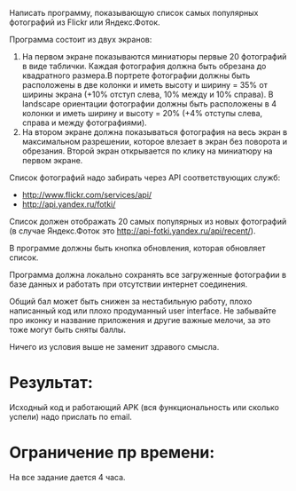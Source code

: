 Написать программу, показывающую список самых популярных фотографий из Flickr или Яндекс.Фоток.
 
Программа состоит из двух экранов:
 
1. На первом экране показываются миниатюры первые 20 фотографий в виде таблички. Каждая фотография должна быть обрезана до квадратного размера.В портрете фотографии должны быть расположены в две колонки и иметь высоту и ширину = 35% от ширины экрана (+10% отступ слева, 10% между и 10% справа). В landscape ориентации фотографии должны быть расположены в 4 колонки и иметь ширину и высоту = 20% (+4% отступы слева, справа и между фотографиями).
2. На втором экране должна показываться фотография на весь экран в максимальном разрешении, которое влезает в экран без поворота и обрезания. Второй экран открывается по клику на миниатюру на первом экране.
 
Список фотографий надо забирать через API соответствующих служб:
 - http://www.flickr.com/services/api/
 - http://api.yandex.ru/fotki/
 
Список должен отображать 20 самых популярных из новых фотографий (в случае Яндекс.Фоток это http://api-fotki.yandex.ru/api/recent/).
 
В программе должны быть кнопка обновления, которая обновляет список.
 
Программа должна локально сохранять все загруженные фотографии в базе данных и работать при отсутствии интернет соединения.
 
Общий бал может быть снижен за нестабильную работу, плохо написанный код или плохо продуманный user interface. Не забывайте про иконку и название приложения и другие важные мелочи, за это тоже могут быть сняты баллы. 
 
Ничего из условия выше не заменит здравого смысла.

Результат:
=======
Исходный код и работающий APK (вся функциональность или сколько успели) надо прислать по email.

Ограничение пр времени:
=======
На все задание дается 4 часа.
